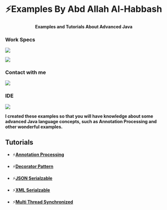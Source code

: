 
<h1 align="center">⚡Examples By Abd Allah Al-Habbash</h3>
<h4 align="center">  Examples and Tutorials About Advanced Java</h4>


<h3 align="left">Work Specs</h3>
<a href ="" target ="_blank"><img src ="https://img.shields.io/badge/NVIDIA-GTX1650-76B900?style=for-the-badge&logo=nvidia&logoColor=white"></a>

<a href ="" target ="_blank"><img src ="https://img.shields.io/badge/Windows-MSI_GF63-0078D6?style=for-the-badge&logo=windows&logoColor=white"></a>
<h3 align="left">Contact with me</h3>
<a href ="" target ="_blank"><img src ="https://img.shields.io/badge/Gmail-D14836?style=for-the-badge&logo=gmail&logoColor=white"></a>
<h3 align="left">IDE</h3>
<a href ="" target ="_blank"><img src ="https://img.shields.io/badge/IntelliJ_IDEA-000000.svg?style=for-the-badge&logo=intellij-idea&logoColor=white"></a>




**I created these examples so that you will have knowledge about some advanced Java language concepts, such as Annotation Processing and other wonderful examples.**

<h2 align="left">Tutorials</h2>

- ⚡<a href ="">**Annotation Processing**</a>

- ⚡<a href ="">**Decorator Pattern**</a>
 
- ⚡<a href ="">**JSON Serialzable**</a>
  
- ⚡<a href ="">**XML Serialzable**</a>
  
- ⚡<a href ="">**Multi Thread Synchronized**</a>





